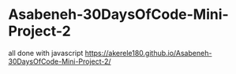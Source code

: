 # Asabeneh-30DaysOfCode-Mini-Project-2
all done with javascript
https://akerele180.github.io/Asabeneh-30DaysOfCode-Mini-Project-2/
